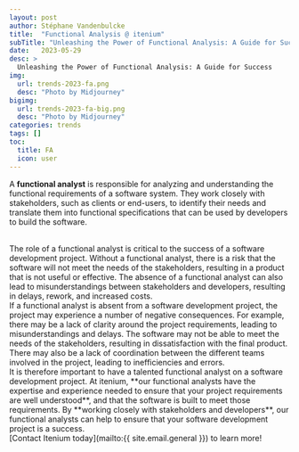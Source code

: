 ```yaml
---
layout: post
author: Stéphane Vandenbulcke
title:  "Functional Analysis @ itenium"
subTitle: "Unleashing the Power of Functional Analysis: A Guide for Success"
date:   2023-05-29
desc: >
  Unleashing the Power of Functional Analysis: A Guide for Success
img:
  url: trends-2023-fa.png
  desc: "Photo by Midjourney"
bigimg:
  url: trends-2023-fa-big.png
  desc: "Photo by Midjourney"
categories: trends
tags: []
toc:
  title: FA
  icon: user
---
```


A **functional analyst** is responsible for analyzing and understanding the functional requirements of a software system. They work closely with stakeholders, such as clients or end-users, to identify their needs and translate them into functional specifications that can be used by developers to build the software.

<!--more-->


<br>
The role of a functional analyst is critical to the success of a software development project. Without a functional analyst, there is a risk that the software will not meet the needs of the stakeholders, resulting in a product that is not useful or effective. The absence of a functional analyst can also lead to misunderstandings between stakeholders and developers, resulting in delays, rework, and increased costs.

<br>
If a functional analyst is absent from a software development project, the project may experience a number of negative consequences. For example, there may be a lack of clarity around the project requirements, leading to misunderstandings and delays. The software may not be able to meet the needs of the stakeholders, resulting in dissatisfaction with the final product. There may also be a lack of coordination between the different teams involved in the project, leading to inefficiencies and errors.

<br>
It is therefore important to have a talented functional analyst on a software development project. At itenium, **our functional analysts have the expertise and experience needed to ensure that your project requirements are well understood**, and that the software is built to meet those requirements. By **working closely with stakeholders and developers**, our functional analysts can help to ensure that your software development project is a success.

<br>
[Contact Itenium today](mailto:{{ site.email.general }}) to learn more!
